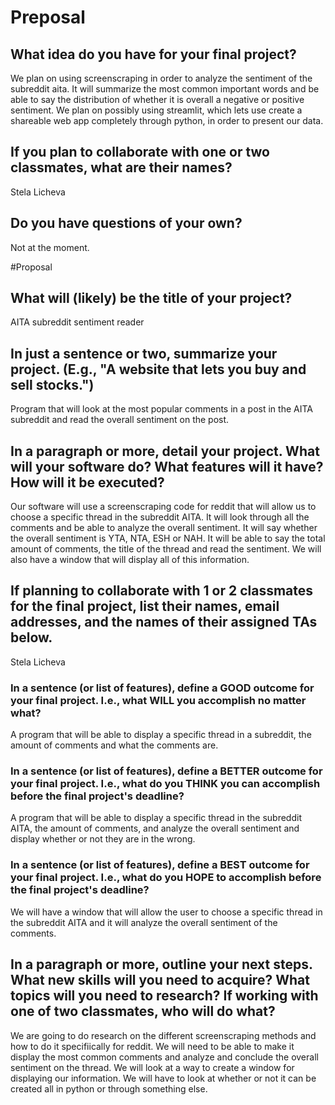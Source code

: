 # Preposal

## What idea do you have for your final project?

We plan on using screenscraping in order to analyze the sentiment of the subreddit aita. It will summarize the most common important words and be able to say the distribution of whether it is overall a negative or positive sentiment. We plan on possibly using streamlit, which lets use create a shareable web app completely through python, in order to present our data.

## If you plan to collaborate with one or two classmates, what are their names?

Stela Licheva

## Do you have questions of your own?

Not at the moment.

#Proposal

## What will (likely) be the title of your project?

AITA subreddit sentiment reader

## In just a sentence or two, summarize your project. (E.g., "A website that lets you buy and sell stocks.")

Program that will look at the most popular comments in a post in the AITA subreddit and read the overall sentiment on the post.

## In a paragraph or more, detail your project. What will your software do? What features will it have? How will it be executed?

Our software will use a screenscraping code for reddit that will allow us to choose a specific thread in the subreddit AITA. It will look through all the comments and be able to analyze the overall sentiment. It will say whether the overall sentiment is YTA, NTA, ESH or NAH. It will be able to say the total amount of comments, the title of the thread and read the sentiment. We will also have a window that will display all of this information.

## If planning to collaborate with 1 or 2 classmates for the final project, list their names, email addresses, and the names of their assigned TAs below.

Stela Licheva

### In a sentence (or list of features), define a GOOD outcome for your final project. I.e., what WILL you accomplish no matter what?

A program that will be able to display a specific thread in a subreddit, the amount of comments and what the comments are.

### In a sentence (or list of features), define a BETTER outcome for your final project. I.e., what do you THINK you can accomplish before the final project's deadline?

A program that will be able to display a specific thread in the subreddit AITA, the amount of comments, and analyze the overall sentiment and display whether or not they are in the wrong.

### In a sentence (or list of features), define a BEST outcome for your final project. I.e., what do you HOPE to accomplish before the final project's deadline?

We will have a window that will allow the user to choose a specific thread in the subreddit AITA and it will analyze the overall sentiment of the comments.

## In a paragraph or more, outline your next steps. What new skills will you need to acquire? What topics will you need to research? If working with one of two classmates, who will do what?

We are going to do research on the different screenscraping methods and how to do it specifiically for reddit. We will need to be able to make it display the most common comments and analyze and conclude the overall sentiment on the thread. We will look at a way to create a window for displaying our information. We will have to look at whether or not it can be created all in python or through something else. 
